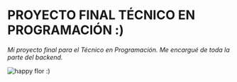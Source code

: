 # PROYECTO FINAL TÉCNICO EN PROGRAMACIÓN :)


*Mi proyecto final para el Técnico en Programación. Me encargué de toda la parte del backend.*


![happy flor :)](https://media4.giphy.com/media/v1.Y2lkPTc5MGI3NjExbjcyb2s0NzN3eTN5eGM5ZDQwd3I4czJpcWx0cXBqdHg4MG8xcDV1ciZlcD12MV9pbnRlcm5hbF9naWZfYnlfaWQmY3Q9Zw/zE2HZS1ZvN8MU/giphy.gif)
